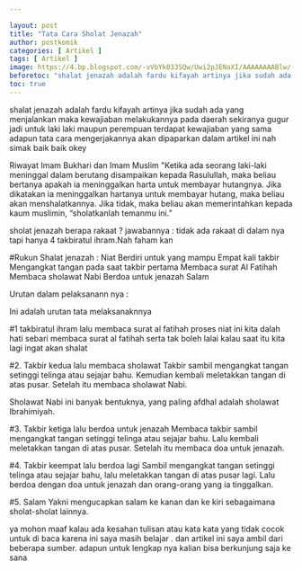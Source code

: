 ```yaml
---

layout: post
title: "Tata Cara Sholat Jenazah"
author: postkomik
categories: [ Artikel ]
tags: [ Artikel ]
image: https://4.bp.blogspot.com/-vVbYk033SQw/Uwi2pJENaXI/AAAAAAAABlw/-HeM4C9F-3U/s1600/1490rere.jpg
beforetoc: "shalat jenazah adalah fardu kifayah artinya jika sudah ada yang menjalankan maka kewajiaban melakukannya pada daerah sekiranya gugur"
toc: true
---
```



shalat jenazah adalah fardu kifayah artinya jika sudah ada yang menjalankan maka kewajiaban melakukannya pada daerah sekiranya gugur jadi untuk laki laki maupun perempuan terdapat kewajiaban yang sama adapun tata cara mengerjakannya   akan dipaparkan dalam artikel ini nah simak baik baik okey

Riwayat Imam Bukhari dan Imam Muslim "Ketika ada seorang laki-laki meninggal dalam berutang disampaikan kepada Rasulullah, maka beliau bertanya apakah ia meninggalkan harta untuk membayar hutangnya. Jika dikatakan ia meninggalkan hartanya untuk membayar hutang, maka beliau akan menshalatkannya. Jika tidak, maka beliau akan memerintahkan kepada kaum muslimin, “sholatkanlah temanmu ini.” 

sholat jenazah berapa rakaat ?
jawabannya : tidak ada rakaat di dalam nya  tapi hanya 4 takbiratul ihram.Nah  faham kan 


#Rukun Shalat jenazah :
Niat
Berdiri untuk yang mampu
Empat kali takbir
Mengangkat tangan pada saat takbir pertama
Membaca surat Al Fatihah
Membaca sholawat Nabi
Berdoa untuk jenazah
Salam

Urutan dalam pelaksanann nya   :

Ini adalah urutan tata melaksanaknnya 

#1 takbiratul ihram lalu membaca surat al fatihah
proses niat ini kita dalah hati sebari membaca surat al fatihah serta tak boleh lalai kalau saat itu kita lagi ingat akan shalat 

#2. Takbir kedua lalu membaca sholawat
Takbir sambil mengangkat tangan setinggi telinga atau sejajar bahu. Kemudian kembali meletakkan tangan di atas pusar. Setelah itu membaca sholawat Nabi.

Sholawat Nabi ini banyak bentuknya, yang paling afdhal adalah sholawat Ibrahimiyah.

#3. Takbir ketiga lalu berdoa untuk jenazah
Membaca takbir sambil mengangkat tangan setinggi telinga atau sejajar bahu. Lalu kembali meletakkan tangan di atas pusar. Setelah itu membaca doa untuk jenazah.

#4. Takbir keempat lalu berdoa lagi
Sambil mengangkat tangan setinggi telinga atau sejajar bahu, lalu meletakkan tangan di atas pusar lagi. Lalu berdoa dengan doa untuk jenazah dan orang-orang yang ia tinggalkan.

#5. Salam
Yakni mengucapkan salam ke kanan dan ke kiri sebagaimana sholat-sholat lainnya.

ya mohon maaf kalau ada kesahan tulisan atau kata kata yang tidak cocok untuk di baca karena ini saya masih belajar . dan artikel ini saya ambil dari beberapa sumber. adapun untuk lengkap nya kalian bisa berkunjung saja ke sana 
